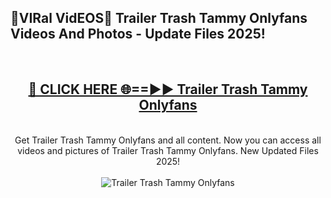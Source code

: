 <h2>🔴VIRal VidEOS🔴 Trailer Trash Tammy Onlyfans Videos And Photos - Update Files 2025!</h2>
<br>
<div align="center">
<h2><a href="https://virallinks.top/odZfE0" rel="nofollow">🔴 CLICK HERE 🌐==►► Trailer Trash Tammy Onlyfans</a></h2>
<br>
Get Trailer Trash Tammy Onlyfans and all content. Now you can access all videos and pictures of Trailer Trash Tammy Onlyfans. New Updated Files 2025!
<br>
<br>
<a href="https://virallinks.top/odZfE0" rel="nofollow" data-target="animated-image.originalLink"><img src="https://i.imgur.com/dJHk4Zq.gif)" alt="Trailer Trash Tammy Onlyfans" style="max-width: 100%; display: inline-block;" data-target="animated-image.originalImage"></a>
</div>
<br>
